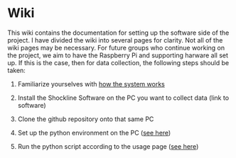 # Wiki

This wiki contains the documentation for setting up the software side of the project. I have divided the wiki into several pages for clarity. Not all of the wiki pages may be necessary. For future groups who continue working on the project, we aim to have the Raspberry Pi and supporting harware all set up. If this is the case, then for data collection, the following steps should be taken:

1.  Familiarize yourselves with [how the system works](/wiki/system_overview.md)

2.  Install the Shockline Software on the PC you want to collect data (link to software)

3.  Clone the github repository onto that same PC

4.  Set up the python environment on the PC ([see here](/wiki/python_pc.md))

5.  Run the python script according to the usage page ([see here](/script/README.md))
